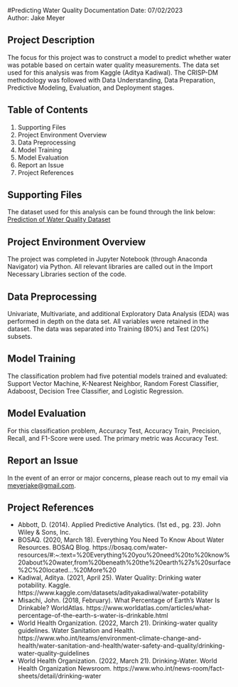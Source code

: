 #Predicting Water Quality
Documentation Date: 07/02/2023 <br>
Author: Jake Meyer

## Project Description
The focus for this project was to construct a model to predict whether 
water was potable based on certain water quality measurements. 
The data set used for this analysis was from Kaggle (Aditya Kadiwal). 
The CRISP-DM methodology was followed with Data Understanding, 
Data Preparation, Predictive Modeling, Evaluation, and Deployment stages.

## Table of Contents
<ol>
    <li>Supporting Files
    <li>Project Environment Overview
    <li>Data Preprocessing 
    <li>Model Training 
    <li>Model Evaluation
    <li>Report an Issue
    <li>Project References
</ol>

## Supporting Files 
The dataset used for this analysis can be found through the link below: <br>
[Prediction of Water Quality Dataset](https://www.kaggle.com/datasets/adityakadiwal/water-potability)

## Project Environment Overview
The project was completed in Jupyter Notebook (through Anaconda Navigator) 
via Python. All relevant libraries are called out in the Import Necessary 
Libraries section of the code.

## Data Preprocessing
Univariate, Multivariate, and additional Exploratory Data Analysis (EDA) 
was performed in depth on the data set. All variables were retained
in the dataset. The data was separated into Training (80%) and Test
(20%) subsets.

## Model Training
The classification problem had five potential models trained and evaluated:
Support Vector Machine, K-Nearest Neighbor, Random Forest Classifier, 
Adaboost, Decision Tree Classifier, and Logistic Regression. 

## Model Evaluation
For this classification problem, Accuracy Test, Accuracy Train,
Precision, Recall, and F1-Score were used. The primary metric was Accuracy 
Test. 

## Report an Issue
In the event of an error or major concerns, please reach out to my email
via meyerjake@gmail.com.

## Project References
<ul>
<li>Abbott, D. (2014). Applied Predictive Analytics. (1st ed., pg. 23). John Wiley & Sons, Inc.
<li>BOSAQ. (2020, March 18). Everything You Need To Know About Water Resources. BOSAQ Blog. https://bosaq.com/water-resources/#:~:text=%20Everything%20you%20need%20to%20know%20about%20water,from%20beneath%20the%20earth%27s%20surface%2C%20located...%20More%20
<li>Kadiwal, Aditya. (2021, April 25). Water Quality: Drinking water potability. Kaggle. https://www.kaggle.com/datasets/adityakadiwal/water-potability
<li>Misachi, John. (2018, February). What Percentage of Earth’s Water Is Drinkable? WorldAtlas. https://www.worldatlas.com/articles/what-percentage-of-the-earth-s-water-is-drinkable.html
<li>World Health Organization. (2022, March 21). Drinking-water quality guidelines. Water Sanitation and Health. https://www.who.int/teams/environment-climate-change-and-health/water-sanitation-and-health/water-safety-and-quality/drinking-water-quality-guidelines
<li>World Health Organization. (2022, March 21). Drinking-Water. World Health Organization Newsroom. https://www.who.int/news-room/fact-sheets/detail/drinking-water
</ul>




